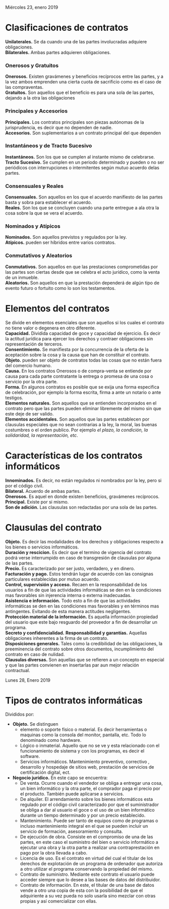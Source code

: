 Miércoles 23, enero 2019
# Clasificaciones de contratos

**Unilaterales.** Se da cuando una de las partes involucradas adquiere obligaciones.  
**Bilaterales.** Ambas partes adquieren obligaciones.

### Onerosos y Gratuitos
**Onerosos.** Existen gravámenes y beneficios recíprocos entre las partes, y a la vez ambos emprenden una cierta cuota de sacrificio como es el caso de las compraventas.  
**Gratuitos.** Son aquellos que el beneficio es para una sola de las partes, dejando a la otra las obligaciones

### Principales y Accesorios
**Principales.** Los contratos principales son piezas autónomas de la jurisprudencia, es decir que no dependen de nadie.  
**Accesorios.** Son suplementarios a un contrato principal del que dependen

### Instantáneos y de Tracto Sucesivo
**Instantáneos.** Son los que se cumplen al instante mismo de celebrarse.  
**Tracto Sucesivo.** Se cumplen en un periodo determinado y pueden o no ser periódicos con interrupciones o intermitentes según mutuo acuerdo delas partes.

### Consensuales y Reales
**Consensuales.** Son aquellos en los que el acuerdo manifiesto de las partes basta y sobra para establecer el acuerdo.  
**Reales.** Son los que se concluyen cuando una parte entregue a ala otra la cosa sobre la que se vera el acuerdo.

### Nominados y Atípicos
**Nominados.** Son aquellos previstos y regulados por la ley.  
**Atípicos.** pueden ser híbridos entre varios contratos.

### Conmutativos y Aleatorios
**Conmutativos.** Son aquellos en que las prestaciones comprometidas por las partes son ciertas desde que se celebra el acto jurídico, como la venta de un inmueble.  
**Aleatorios.** Son aquellos en que la prestación dependerá de algún tipo de evento futuro o fortuito como lo son los testamentos.

# Elementos del contratos

Se divide en elementos esenciales que son aquellos si los cuales el contrato no tiene valor o degenera en otro diferente.  
**Capacidad.** Dividida capacidad de goce y capacidad de ejercicio. Es decir la actitud jurídica para ejercer los derechos y contraer obligaciones sin representación de terceros.  
**Consentimiento.** Se manifiesta por la concurrencia de la oferta de la aceptación sobre la cosa y la causa que han de constituir el contrato.  
**Objeto.** pueden ser objeto de contratos todas las cosas que no están fuera del comercio humano.  
**Causa.** En los contratos Onerosos o de compra-venta se entiende por causa para cada parte contratante la entrega o promesa de una cosa o servicio por la otra parte.  
**Forma.** En algunos contratos es posible que se exija una forma especifica de celebración, por ejemplo la forma escrita, firma a ante un notario o ante testigos.  
**Elementos naturales.** Son aquellos que se entienden incorporados en el contrato pero que las partes pueden eliminar libremente del mismo sin que este deje de ser valido.  
**Elementos accidentales.** Son aquellos que las partes establecen  por clausulas especiales que no sean contrarias a la ley, la moral, las buenas costumbres o el orden publico. Por ejemplo *el plazo, la condición, la solidaridad, la representación, etc*.  

# Características de los contratos informáticos

**Innominados.** Es decir, no están regulados ni nombrados por la ley, pero si por el código civil.  
**Bilateral.** Acuerdo de ambas partes.  
**Onerosos.** Es aquel en donde existen beneficios, gravámenes recíprocos.
**Principal.** Existe por si mismo.  
**Son de adición.** Las clausulas son redactadas por una sola de las partes.

# Clausulas del contrato

**Objeto.** Es decir las modalidades de los derechos y obligaciones respecto a los bienes o servicios informáticos.  
**Duración y rescicion.** Es decir que el termino de vigencia del contrato podrá verse interrumpido en caso de transgresión de clausulas por alguna de las partes.  
**Precio.** Es caracterizado por ser justo, verdadero, y en dinero.  
**Facturación y pago.** Estos tendrán lugar de acuerdo con las consignas particulares establecidas por mutuo acuerdo.  
**Control, supervisión y acceso.** Recaen en la responsabilidad de los usuarios a fin de que las actividades informáticas se den en la condiciones mas favorables sin injerencia interna o externa inadecuadas.  
**Asistencia e información.** Todo esto a fin de que las actividades informáticas se den en las condiciones mas favorables y en términos mas antingentes. Evitando de esta manera actitudes negligentes.  
**Protección material de la información.** Es aquella información propiedad del usuario que este bajo resguardo del proveedor a fin de desarrollar un programa.  
**Secreto y confidencialidad.**
**Responsabilidad y garantías.** Aquellas obligaciones inherentes a la firma de un contrato.  
**Disposiciones generales.** Tales como la credibilidad de las obligaciones, la preeminencia del contrato sobre otros documentos, incumplimiento del contrato en caso de nulidad.  
**Clausulas diversas.** Son aquellas que se refieren a un concepto en especial y que las partes convienen en insertarlas par aun mejor relación contractual.


Lunes 28, Enero 2019

# Tipos de contratos informáticas
Divididos por:
- **Objeto.** Se distinguen  
  - elemento o soporte físico o material. Es decir herramientas o maquinas como la consola del monitor, pantalla, etc. Todo lo denominado como hardware.
  - Lógico o inmaterial. Aquello que no se ve y esta relacionado con el funcionamiento de sistema y con los programas, es decir el software.
  - Servicios informáticos. Mantenimiento preventivo, correctivo , desarrollo y hospedaje de sitios web, prestación de servicios de certificación digital, ect.
- **Negocio jurídico.** En este capo se encuentra:
  - De venta. Ocurre cuando el vendedor se obliga a entregar una cosa, un bien informático y la otra parte, el comprador paga el precio por el producto. También puede aplicarse a servicios.
  - De alquiler. El arrendamiento sobre los bienes informáticos esta regulado por el código civil caracterizado por que el suministrador se obliga a dar al usuario el goce o el uso de un bien informático durante un tiempo determinado y por un precio establecido.
  - Mantenimiento. Puede ser tanto de equipos como de programas o incluso mantenimiento integral en el que se pueden incluir un servicio de formación, asesoramiento y consulta.
  - De ejecución de obra. Consiste en el compromiso de una de las partes, en este caso el suministro del bien o servicio informático a ejecutar una obra y la otra parte a realizar una contraprestación en pago por la obra llevada a cabo.
  - Licencia de uso. Es el contrato en virtud del cual el titular de los derechos de explotación de un programa de ordenador que autoriza a otro utilizar el programa conservando la propiedad del mismo.
  - Contrato de suministro. Mediante este contrato el usuario puede acceder siempre que lo desee a las bases de datos del distribuidor.
  - Contrato de información. En este, el titular de una base de datos vende a otro una copia de esta con la posibilidad de que el adquiriente a su vez pueda no solo usarla sino mezclar con otras propias y así comercializar con ellas.
